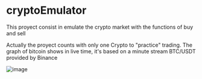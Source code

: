 # cryptoEmulator
This proyect consist in emulate the crypto market with the functions of buy and sell

Actually the proyect counts with only one Crypto to "practice" trading.
The graph of bitcoin shows in live time, it's based on a minute stream BTC/USDT provided by Binance

![image](https://user-images.githubusercontent.com/94322853/196591269-0f409204-0be8-41e7-9f86-946b9b646631.png)
